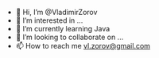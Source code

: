 - 👋 Hi, I’m @VladimirZorov
- 👀 I’m interested in ...
- 🌱 I’m currently learning Java
- 💞️ I’m looking to collaborate on ...
- 📫 How to reach me vl.zorov@gmail.com

<!---
VladimirZorov/VladimirZorov is a ✨ special ✨ repository because its `README.md` (this file) appears on your GitHub profile.
You can click the Preview link to take a look at your changes.
--->

